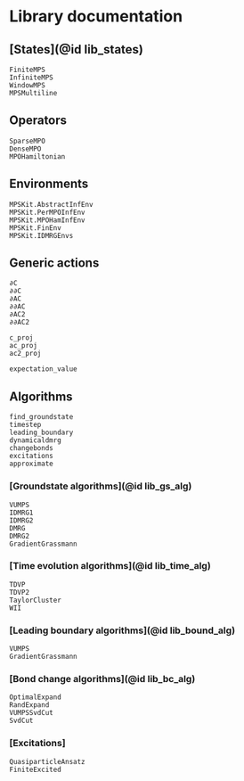 # Library documentation

## [States](@id lib_states)
```@docs
FiniteMPS
InfiniteMPS
WindowMPS
MPSMultiline
```

## Operators
```@docs
SparseMPO
DenseMPO
MPOHamiltonian
```

## Environments
```@docs
MPSKit.AbstractInfEnv
MPSKit.PerMPOInfEnv
MPSKit.MPOHamInfEnv
MPSKit.FinEnv
MPSKit.IDMRGEnvs
```

## Generic actions
```@docs
∂C
∂∂C
∂AC
∂∂AC
∂AC2
∂∂AC2

c_proj
ac_proj
ac2_proj

expectation_value
```

## Algorithms
```@docs
find_groundstate
timestep
leading_boundary
dynamicaldmrg
changebonds
excitations
approximate
```

### [Groundstate algorithms](@id lib_gs_alg)
```@docs
VUMPS
IDMRG1
IDMRG2
DMRG
DMRG2
GradientGrassmann
```

### [Time evolution algorithms](@id lib_time_alg)
```@docs
TDVP
TDVP2
TaylorCluster
WII
```

### [Leading boundary algorithms](@id lib_bound_alg)
```@docs
VUMPS
GradientGrassmann
```

### [Bond change algorithms](@id lib_bc_alg)
```@docs
OptimalExpand
RandExpand
VUMPSSvdCut
SvdCut
```

### [Excitations]
```@docs
QuasiparticleAnsatz
FiniteExcited
```
